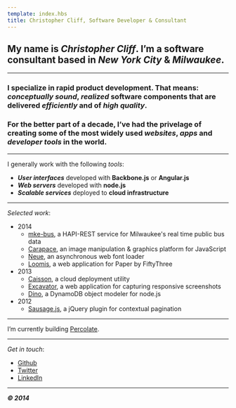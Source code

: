 ```yaml
---
template: index.hbs
title: Christopher Cliff, Software Developer & Consultant
---
```


## My name is ***Christopher Cliff***. I’m a software consultant based in *New York City* & *Milwaukee*.

---

### I specialize in **rapid product development**. That means: *conceptually sound*, *realized* software components that are delivered *efficiently* and of *high quality*.

### For the better part of a decade, I’ve had the privelage of creating some of the most widely used *websites*, *apps* and *developer tools* in the world.

---

I generally work with the following *tools*:

- ***User interfaces*** developed with **Backbone.js** or **Angular.js**
- ***Web servers*** developed with **node.js**
- ***Scalable services*** deployed to **cloud infrastructure**

---

*Selected work*:

- 2014
    - [mke-bus][mke-bus], a HAPI-REST service for Milwaukee's real time public bus data
    - [Carapace][carapace], an image manipulation & graphics platform for JavaScript
    - [Neue][neue], an asynchronous web font loader
    - [Loomis][loomis], a web application for Paper by FiftyThree
- 2013
    - [Caisson][caisson], a cloud deployment utility
    - [Excavator][excavator], a web application for capturing responsive screenshots
    - [Dino][dino], a DynamoDB object modeler for node.js
- 2012
    - [Sausage.js][sausage], a jQuery plugin for contextual pagination

---

I’m currently building [Percolate][percolate].

---

*Get in touch*:

- [Github][github]
- [Twitter][twitter]
- [LinkedIn][linkedin]

---

***&copy; 2014***

[mke-bus]: https://github.com/christophercliff/mke-bus
[caisson]: http://caisson.co/
[carapace]: https://github.com/percolate/carapace
[dino]: https://github.com/christophercliff/dino
[excavator]: http://excavator.io/
[github]: https://github.com/christophercliff?tab=repositories
[linkedin]: http://www.linkedin.com/in/christophercliff/
[loomis]: https://loomis.herokuapp.com/
[neue]: https://github.com/percolate/neue
[percolate]: http://percolate.com
[sausage]: http://christophercliff.com/sausage/
[twitter]: https://twitter.com/ctcliff
